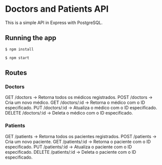 # Doctors and Patients API 

This is a simple API in Express with PostgreSQL.

## Running the app 

```
$ npm install

$ npm start
```

## Routes
### Doctors
GET /doctors -> Retorna todos os médicos registrados.
POST /doctors -> Cria um novo médico.
GET /doctors/:id -> Retorna o médico com o ID especificado.
PUT /doctors/:id -> Atualiza o médico com o ID especificado.
DELETE /doctors/:id -> Deleta o médico com o ID especificado.

### Patients
GET /patients -> Retorna todos os pacientes registrados.
POST /patients -> Cria um novo paciente.
GET /patients/:id -> Retorna o paciente com o ID especificado.
PUT /patients/:id -> Atualiza o paciente com o ID especificado.
DELETE /patients/:id -> Deleta o paciente com o ID especificado.
